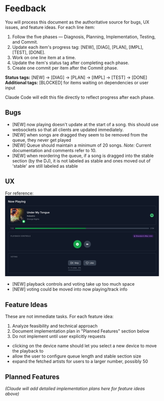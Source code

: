 # Feedback

You will process this document as the authoritative source for bugs, UX issues, and feature ideas.
For each line item:
1. Follow the five phases — Diagnosis, Planning, Implementation, Testing, and Commit.
2. Update each item's progress tag: [NEW], [DIAG], [PLAN], [IMPL], [TEST], [DONE].
3. Work on one line item at a time.
4. Update the item's status tag after completing each phase.
5. Create one commit per item after the Commit phase.

**Status tags:** [NEW] → [DIAG] → [PLAN] → [IMPL] → [TEST] → [DONE]
**Additional tags:** [BLOCKED] for items waiting on dependencies or user input

Claude Code will edit this file directly to reflect progress after each phase.

## Bugs

- [NEW] now playing doesn't update at the start of a song. this should use websockets so that all clients are updated immediately.
- [NEW] when songs are dragged they seem to be removed from the queue, they never get played
- [NEW] Queue should maintain a minimum of 20 songs.
  *Note:* Current documentation and comments refer to 10.
- [NEW] when reordering the queue, if a song is dragged into the stable section (by the DJ), it is not labeled as stable and ones moved out of 'stable' are still labeled as stable

## UX

For reference: ![now playing section](now-playing.png)

- [NEW] playback controls and voting take up too much space
- [NEW] voting could be moved into now playing/track info

## Feature Ideas

These are not immediate tasks. For each feature idea:
1. Analyze feasibility and technical approach
2. Document implementation plan in "Planned Features" section below
3. Do not implement until user explicitly requests

- clicking on the device name should let you select a new device to move the playback to
- allow the user to configure queue length and stable section size
- expand the fetched artists for users to a larger number, possibly 50

## Planned Features

_(Claude will add detailed implementation plans here for feature ideas above)_